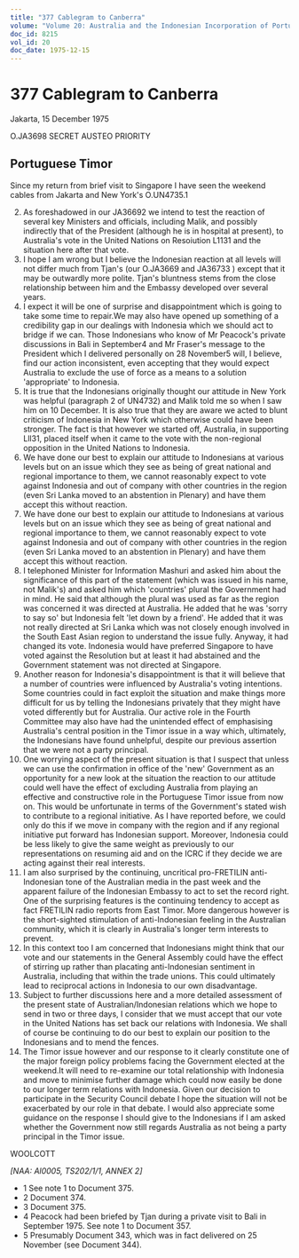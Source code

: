 ```yaml
---
title: "377 Cablegram to Canberra"
volume: "Volume 20: Australia and the Indonesian Incorporation of Portuguese Timor, 1974-1976"
doc_id: 8215
vol_id: 20
doc_date: 1975-12-15
---
```


# 377 Cablegram to Canberra

Jakarta, 15 December 1975

O.JA3698 SECRET AUSTEO PRIORITY

## Portuguese Timor

Since my return from brief visit to Singapore I have seen the weekend cables from Jakarta and New York's O.UN4735.1

  2. As foreshadowed in our JA36692 we intend to test the reaction of several key Ministers and officials, including Malik, and possibly indirectly that of the President (although he is in hospital at present), to Australia's vote in the United Nations on Resoiution L1131 and the situation here after that vote.
  3. I hope I am wrong but I believe the Indonesian reaction at all levels will not differ much from Tjan's (our O.JA3669 and JA36733 ) except that it may be outwardly more polite. Tjan's bluntness stems from the close relationship between him and the Embassy developed over several years.
  4. I expect it will be one of surprise and disappointment which is going to take some time to repair.We may also have opened up something of a credibility gap in our dealings with Indonesia which we should act to bridge if we can. Those Indonesians who know of Mr Peacock's private discussions in Bali in September4 and Mr Fraser's message to the President which I delivered personally on 28 November5 will, I believe, find our action inconsistent, even accepting that they would expect Australia to exclude the use of force as a means to a solution 'appropriate' to Indonesia.
  5. It is true that the Indonesians originally thought our attitude in New York was helpful (paragraph 2 of UN4732) and Malik told me so when I saw him on 10 December. It is also true that they are aware we acted to blunt criticism of Indonesia in New York which otherwise could have been stronger. The fact is that however we started off, Australia, in supporting Lll31, placed itself when it came to the vote with the non-regional opposition in the United Nations to Indonesia.
  6. We have done our best to explain our attitude to Indonesians at various levels but on an issue which they see as being of great national and regional importance to them, we cannot reasonably expect to vote against Indonesia and out of company with other countries in the region (even Sri Lanka moved to an abstention in Plenary) and have them accept this without reaction.
  7. We have done our best to explain our attitude to Indonesians at various levels but on an issue which they see as being of great national and regional importance to them, we cannot reasonably expect to vote against Indonesia and out of company with other countries in the region (even Sri Lanka moved to an abstention in Plenary) and have them accept this without reaction.
  8. I telephoned Minister for Information Mashuri and asked him about the significance of this part of the statement (which was issued in his name, not Malik's) and asked him which 'countries' plural the Government had in mind. He said that although the plural was used as far as the region was concerned it was directed at Australia. He added that he was 'sorry to say so' but Indonesia felt 'let down by a friend'. He added that it was not really directed at Sri Lanka which was not closely enough involved in the South East Asian region to understand the issue fully. Anyway, it had changed its vote. Indonesia would have preferred Singapore to have voted against the Resolution but at least it had abstained and the Government statement was not directed at Singapore.
  9. Another reason for Indonesia's disappointment is that it will believe that a number of countries were influenced by Australia's voting intentions. Some countries could in fact exploit the situation and make things more difficult for us by telling the Indonesians privately that they might have voted differently but for Australia. Our active role in the Fourth Committee may also have had the unintended effect of emphasising Australia's central position in the Timor issue in a way which, ultimately, the Indonesians have found unhelpful, despite our previous assertion that we were not a party principal.
  10. One worrying aspect of the present situation is that I suspect that unless we can use the confirmation in office of the 'new' Government as an opportunity for a new look at the situation the reaction to our attitude could well have the effect of excluding Australia from playing an effective and constructive role in the Portuguese Timor issue from now on. This would be unfortunate in terms of the Government's stated wish to contribute to a regional initiative. As I have reported before, we could only do this if we move in company with the region and if any regional initiative put forward has Indonesian support. Moreover, Indonesia could be less likely to give the same weight as previously to our representations on resuming aid and on the ICRC if they decide we are acting against their real interests.
  11. I am also surprised by the continuing, uncritical pro-FRETILIN anti-Indonesian tone of the Australian media in the past week and the apparent failure of the Indonesian Embassy to act to set the record right. One of the surprising features is the continuing tendency to accept as fact FRETILIN radio reports from East Timor. More dangerous however is the short-sighted stimulation of anti-Indonesian feeling in the Australian community, which it is clearly in Australia's longer term interests to prevent.
  12. In this context too I am concerned that Indonesians might think that our vote and our statements in the General Assembly could have the effect of stirring up rather than placating anti-Indonesian sentiment in Australia, including that within the trade unions. This could ultimately lead to reciprocal actions in Indonesia to our own disadvantage.
  13. Subject to further discussions here and a more detailed assessment of the present state of Australian/Indonesian relations which we hope to send in two or three days, I consider that we must accept that our vote in the United Nations has set back our relations with Indonesia. We shall of course be continuing to do our best to explain our position to the Indonesians and to mend the fences.
  14. The Timor issue however and our response to it clearly constitute one of the major foreign policy problems facing the Government elected at the weekend.It will need to re-examine our total relationship with Indonesia and move to minimise further damage which could now easily be done to our longer term relations with Indonesia. Given our decision to participate in the Security Council debate I hope the situation will not be exacerbated by our role in that debate. I would also appreciate some guidance on the response I should give to the Indonesians if I am asked whether the Government now still regards Australia as not being a party principal in the Timor issue.



WOOLCOTT

_[NAA: Al0005, TS202/1/1, ANNEX 2]_

  * 1 See note 1 to Document 375.
  * 2 Document 374.
  * 3 Document 375.
  * 4 Peacock had been briefed by Tjan during a private visit to Bali in September 1975. See note 1 to Document 357.
  * 5 Presumably Document 343, which was in fact delivered on 25 November (see Document 344).


